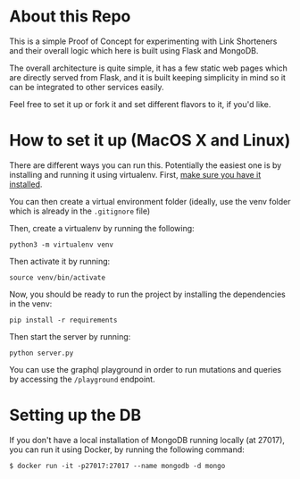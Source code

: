 # About this Repo   

This is a simple Proof of Concept for experimenting with Link Shorteners and their overall logic which here is built using Flask and MongoDB.

The overall architecture is quite simple, it has a few static web pages which are directly served from Flask, and it is built keeping simplicity in mind so it can be integrated to other services easily. 

Feel free to set it up or fork it and set different flavors to it, if you'd like. 

# How to set it up (MacOS X and Linux)

There are different ways you can run this. Potentially the easiest one is by installing and running it using virtualenv. First, [make sure you have it installed](https://virtualenv.pypa.io/en/stable/installation.html).

You can then create a virtual environment folder (ideally, use the venv folder which is already in the `.gitignore` file)

Then, create a virtualenv by running the following:

`python3 -m virtualenv venv` 

Then activate it by running:

`source venv/bin/activate` 

Now, you should be ready to run the project by installing the dependencies in the venv:

`pip install -r requirements`

Then start the server by running:

`python server.py`

You can use the graphql playground in order to run mutations and queries by accessing the 
`/playground` endpoint.


# Setting up the DB

If you don't have a local installation of MongoDB running locally (at 27017), you can run it using Docker, by running the following command:

`$ docker run -it -p27017:27017 --name mongodb -d mongo`

